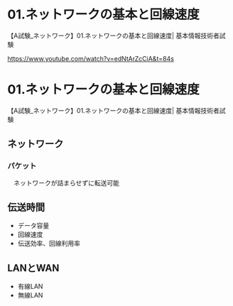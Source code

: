 # 01.ネットワークの基本と回線速度
【A試験_ネットワーク】01.ネットワークの基本と回線速度| 基本情報技術者試験

https://www.youtube.com/watch?v=edNtArZcCiA&t=84s

# 01.ネットワークの基本と回線速度
【A試験_ネットワーク】01.ネットワークの基本と回線速度| 基本情報技術者試験
## ネットワーク
### パケット
　ネットワークが詰まらせずに転送可能

## 伝送時間
+ データ容量
+ 回線速度
+ 伝送効率、回線利用率

## LANとWAN
+ 有線LAN
+ 無線LAN
　